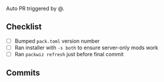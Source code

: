 Auto PR triggered by @<!-- pusher -->.

## Checklist
- [ ] Bumped `pack.toml` version number
- [ ] Ran installer with `-s both` to ensure server-only mods work
- [ ] Ran `packwiz refresh` just before final commit

## Commits
<!-- Diff commits - START -->
<!-- Diff commits - END -->
